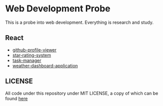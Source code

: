 # Web Development Probe


This is a probe into web development. Everything is research and study.

## React
    
- [github-profile-viewer](./react/github-profile-viewer)
- [star-rating-system](./react/star-rating-system)
- [task-manager](./react/task-manager)
- [weather-dashboard-application](./react/weather-dashboard-application)


## LICENSE

All code under this repository under MIT LICENSE, a copy of which can be found
[here](LICENSE)

